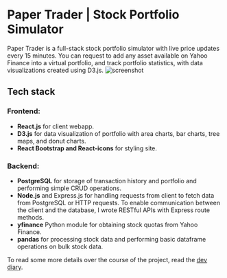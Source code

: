 # Paper Trader | Stock Portfolio Simulator
Paper Trader is a full-stack stock portfolio simulator with live price updates every 15 minutes. You can request to add any asset available on Yahoo Finance into a virtual portfolio, and track portfolio statistics, with data visualizations created using D3.js. 
![screenshot](https://github.com/leungjch/paper-trader-fullstack/blob/main/screenshot.png)
## Tech stack
### Frontend: 
- **React.js** for client webapp.
- **D3.js** for data visualization of portfolio with area charts, bar charts, tree maps, and donut charts. 
- **React Bootstrap and React-icons** for styling site.
### Backend:
- **PostgreSQL** for storage of transaction history and portfolio and performing simple CRUD operations.
- **Node.js** and Express.js for handling requests from client to fetch data from PostgreSQL or HTTP requests. To enable communication between the client and the database, I wrote RESTful APIs with Express route methods.
- **yfinance** Python module for obtaining stock quotas from Yahoo Finance.
- **pandas** for processing stock data and performing basic dataframe operations on bulk stock data.

To read some more details over the course of the project, read the [dev diary](dev-diary.md). 
